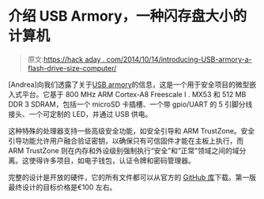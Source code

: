 # 介绍 USB Armory，一种闪存盘大小的计算机

> 原文:[https://hack aday . com/2014/10/14/introducing-USB-armory-a-flash-drive-size-computer/](https://hackaday.com/2014/10/14/introducing-usb-armory-a-flash-drive-sized-computer/)

[Andrea]向我们透露了关于[USB armory](http://inversepath.com/usbarmory)的信息，这是一个用于安全项目的微型嵌入式平台。它基于 800 MHz ARM Cortex-A8 Freescale I . MX53 和 512 MB DDR 3 SDRAM，包括一个 microSD 卡插槽、一个带 gpio/UART 的 5 引脚分线接头、一个可定制的 LED，并通过 USB 供电。

这种特殊的处理器支持一些高级安全功能，如安全引导和 ARM TrustZone。安全引导功能允许用户融合验证密钥，以确保只有可信固件才能在主板上执行，而 ARM TrustZone 则在内存和外设级别强制执行“安全”和“正常”领域之间的域分离。这使得许多项目，如电子钱包，认证令牌和密码管理器。

完整的设计是开放的硬件，它的所有文件都可以从官方的 [GitHub 库](https://github.com/inversepath)下载。第一版最终设计的目标价格是€100 左右。